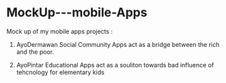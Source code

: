 # MockUp---mobile-Apps
Mock up of my mobile apps projects :
1. AyoDermawan 
	Social Community Apps act as a bridge between the rich and the poor.
	
2. AyoPintar
	Educational Apps act as a souliton towards bad influence of tehcnology for elementary kids
	